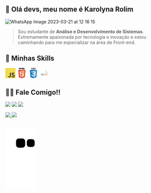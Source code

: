 ## 💛 Olá devs, meu nome é <strong>Karolyna Rolim</strong>
<!--   <img src="![image](https://user-images.githubusercontent.com/124792934/235670947-849a6ab4-126c-4ce1-a1e4-b5583b7f3fb1.png)" min-width="400px" max-width="400px" width="400px" align="right" alt="Avatar Karolyna">
  -->
 ![WhatsApp Image 2023-03-21 at 12 16 15](https://user-images.githubusercontent.com/124792934/235672149-7271bd89-73c0-4dea-a1c7-f1150ccddbdc.jpeg)
> Sou estudante de <strong>Análise e Desenvolvimento de Sistemas</strong>. Extremamente apaixonada por tecnologia e inovação e estou caminhando para me especializar na área de Front-end.<br>

## 🚀 Minhas Skills

<code><img height="32" src="https://raw.githubusercontent.com/github/explore/80688e429a7d4ef2fca1e82350fe8e3517d3494d/topics/javascript/javascript.png" alt="Javascript"/></code>
<code><img height="32" src="https://raw.githubusercontent.com/github/explore/80688e429a7d4ef2fca1e82350fe8e3517d3494d/topics/html/html.png" alt="HTML5"/></code>
<code><img height="32" src="https://raw.githubusercontent.com/github/explore/80688e429a7d4ef2fca1e82350fe8e3517d3494d/topics/css/css.png" alt="CSS"/></code>
<code><img height="32" src="https://raw.githubusercontent.com/github/explore/80688e429a7d4ef2fca1e82350fe8e3517d3494d/topics/mysql/mysql.png" alt="MySQL"/></code>


<!-- ![WhatsApp Image 2023-03-21 at 12 16 15](https://user-images.githubusercontent.com/124792934/235672149-7271bd89-73c0-4dea-a1c7-f1150ccddbdc.jpeg)
 -->
## 👩‍💻 Fale Comigo!!

<p align="left">
  <a href=""mailto:karolyna.rolim01@gmail.com alt="Gmail">
  <img src="https://img.shields.io/badge/-Gmail-FF0000?style=flat-square&labelColor=FF0000&logo=gmail&logoColor=white&link="mailto:karolyna.rolim01@gmail.com
" /></a>

  <a href="https://www.linkedin.com/in/karolyna-rolim-1bb862237" alt="Linkedin">
  <img src="https://img.shields.io/badge/-Linkedin-0e76a8?style=flat-square&logo=Linkedin&logoColor=white&link=https://www.linkedin.com/in/karolyna-rolim-1bb862237" /></a>
  <a href="//www.instagram.com/karolroliim" alt="Instagram">
  <img src="https://img.shields.io/badge/-Instagram-DF0174?style=flat-square&labelColor=DF0174&logo=instagram&logoColor=white&link=https://www.instagram.com/karolroliim/"/></a>
</p>  

 <a href="https://github.com/KaroIyna">
  
  <img height="110em" src="https://github-readme-stats.vercel.app/api/top-langs/?username=KaroIyna&layout=compact&langs_count=7&theme=highcontrast"/>
  <img height="140em" src="https://github-readme-stats.vercel.app/api?username=KaroIyna&show_icons=true&theme=highcontrast&include_all_commits=true&count_private=true"/>
  
   ##
 ![Snake animation](https://github.com/viipaxx/viipaxx/blob/output/github-contribution-grid-snake.svg)
